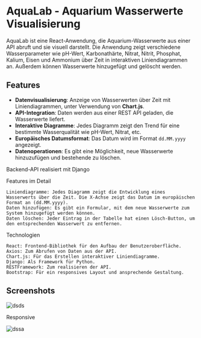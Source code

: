 # AquaLab - Aquarium Wasserwerte Visualisierung

AquaLab ist eine React-Anwendung, die Aquarium-Wasserwerte aus einer API abruft und sie visuell darstellt. Die Anwendung zeigt verschiedene Wasserparameter wie pH-Wert, Karbonathärte, Nitrat, Nitrit, Phosphat, Kalium, Eisen und Ammonium über Zeit in interaktiven Liniendiagrammen an. Außerdem können Wasserwerte hinzugefügt und gelöscht werden.

## Features

- **Datenvisualisierung**: Anzeige von Wasserwerten über Zeit mit Liniendiagrammen, unter Verwendung von **Chart.js**.
- **API-Integration**: Daten werden aus einer REST API geladen, die Wasserwerte liefert.
- **Interaktive Diagramme**: Jedes Diagramm zeigt den Trend für eine bestimmte Wasserqualität wie pH-Wert, Nitrat, etc.
- **Europäisches Datumsformat**: Das Datum wird im Format `dd.MM.yyyy` angezeigt.
- **Datenoperationen**: Es gibt eine Möglichkeit, neue Wasserwerte hinzuzufügen und bestehende zu löschen.

Backend-API realisiert mit Django

Features im Detail

    Liniendiagramme: Jedes Diagramm zeigt die Entwicklung eines Wasserwerts über die Zeit. Die X-Achse zeigt das Datum im europäischen Format an (dd.MM.yyyy).
    Daten hinzufügen: Es gibt ein Formular, mit dem neue Wasserwerte zum System hinzugefügt werden können.
    Daten löschen: Jeder Eintrag in der Tabelle hat einen Lösch-Button, um den entsprechenden Wasserwert zu entfernen.

Technologien

    React: Frontend-Bibliothek für den Aufbau der Benutzeroberfläche.
    Axios: Zum Abrufen von Daten aus der API.
    Chart.js: Für das Erstellen interaktiver Liniendiagramme.
    Django: Als Framework für Python.
    RESTFramework: Zum realisieren der API.
    Bootstrap: Für ein responsives Layout und ansprechende Gestaltung.

## Screenshots
![dsds](https://github.com/user-attachments/assets/7f554484-ebbf-4169-96a7-171af032878a)


Responsive

![dssa](https://github.com/user-attachments/assets/b8499f08-e2e7-416f-a35a-89cd3c930396)


